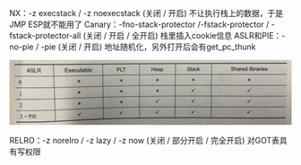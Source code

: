 NX：-z execstack / -z noexecstack (关闭 / 开启)    不让执行栈上的数据，于是JMP ESP就不能用了
Canary：-fno-stack-protector /-fstack-protector / -fstack-protector-all (关闭 / 开启 / 全开启)  栈里插入cookie信息
ASLR和PIE：-no-pie / -pie (关闭 / 开启)   地址随机化，另外打开后会有get_pc_thunk

![1](.\1.png)

RELRO：-z norelro / -z lazy / -z now (关闭 / 部分开启 / 完全开启)  对GOT表具有写权限

